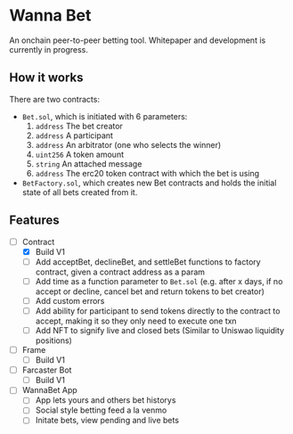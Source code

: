 # Wanna Bet

An onchain peer-to-peer betting tool. Whitepaper and development is currently in progress.

## How it works

There are two contracts: 
* `Bet.sol`, which is initiated with 6 parameters:
  1. `address` The bet creator
  2. `address` A participant
  3. `address` An arbitrator (one who selects the winner)
  4. `uint256` A token amount
  5. `string` An attached message
  6. `address` The erc20 token contract with which the bet is using
* `BetFactory.sol`, which creates new Bet contracts and holds the initial state of all bets created from it.

## Features

- [ ] Contract
  - [x] Build V1
  - [ ] Add acceptBet, declineBet, and settleBet functions to factory contract, given a contract address as a param
  - [ ] Add time as a function parameter to `Bet.sol` (e.g. after x days, if no accept or decline, cancel bet and return tokens to bet creator)
  - [ ] Add custom errors
  - [ ] Add ability for participant to send tokens directly to the contract to accept, making it so they only need to execute one txn
  - [ ] Add NFT to signify live and closed bets (Similar to Uniswao liquidity positions)
- [ ] Frame
  - [ ] Build V1
- [ ] Farcaster Bot
  - [ ] Build V1
- [ ] WannaBet App
  - [ ] App lets yours and others bet historys
  - [ ] Social style betting feed a la venmo
  - [ ] Initate bets, view pending and live bets
